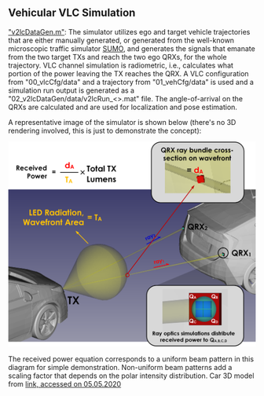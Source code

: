 ## Vehicular VLC Simulation

<ins>"v2lcDataGen.m"</ins>: The simulator utilizes ego and target vehicle trajectories that are either manually generated, or generated from the well-known microscopic traffic simulator [SUMO](https://sumo.dlr.de/docs/index.html), and generates the signals that emanate from the two target TXs and reach the two ego QRXs, for the whole trajectory. VLC channel simulation is radiometric, i.e., calculates what portion of the power leaving the TX reaches the QRX. A VLC configuration from "00_vlcCfg/data" and a trajectory from "01_vehCfg/data" is used and a simulation run output is generated as a "02_v2lcDataGen/data/v2lcRun_<>.mat" file. The angle-of-arrival on the QRXs are calculated and are used for localization and pose estimation. 

A representative image of the simulator is shown below (there's no 3D rendering involved, this is just to demonstrate the concept):

<img src="../99_doc/v2lcRun_overview.png" alt="Drawing"/>

The received power equation corresponds to a uniform beam pattern in this diagram for simple demonstration. Non-uniform beam patterns add a scaling factor that depends on the polar intensity distribution. Car 3D model from [link, accessed on 05.05.2020](https://www.cgtrader.com/items/153014/download-page#)
